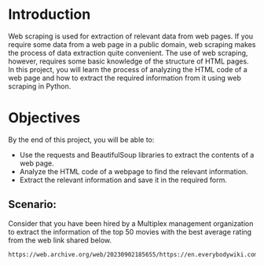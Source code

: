 # Introduction
Web scraping is used for extraction of relevant data from web pages. If you require some data from a web page in a public domain, web scraping makes the process of data extraction quite convenient. The use of web scraping, however, requires some basic knowledge of the structure of HTML pages. In this project, you will learn the process of analyzing the HTML code of a web page and how to extract the required information from it using web scraping in Python.

# Objectives
By the end of this project, you will be able to:
* Use the requests and BeautifulSoup libraries to extract the contents of a web page.
* Analyze the HTML code of a webpage to find the relevant information.
* Extract the relevant information and save it in the required form.
## Scenario:
Consider that you have been hired by a Multiplex management organization to extract the information of the top 50 movies with the best average rating from the web link shared below.
```html
https://web.archive.org/web/20230902185655/https://en.everybodywiki.com/100_Most_Highly-Ranked_Films
```



